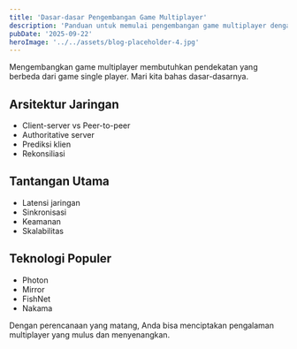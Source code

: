 ```yaml
---
title: 'Dasar-dasar Pengembangan Game Multiplayer'
description: 'Panduan untuk memulai pengembangan game multiplayer dengan tantangan dan solusinya'
pubDate: '2025-09-22'
heroImage: '../../assets/blog-placeholder-4.jpg'
---
```


Mengembangkan game multiplayer membutuhkan pendekatan yang berbeda dari game single player. Mari kita bahas dasar-dasarnya.

## Arsitektur Jaringan
- Client-server vs Peer-to-peer
- Authoritative server
- Prediksi klien
- Rekonsiliasi

## Tantangan Utama
- Latensi jaringan
- Sinkronisasi
- Keamanan
- Skalabilitas

## Teknologi Populer
- Photon
- Mirror
- FishNet
- Nakama

Dengan perencanaan yang matang, Anda bisa menciptakan pengalaman multiplayer yang mulus dan menyenangkan.
